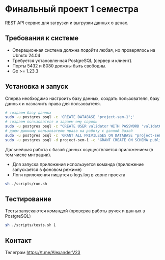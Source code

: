 # Финальный проект 1 семестра

REST API сервис для загрузки и выгрузки данных о ценах.

## Требования к системе

- Операционная система должна подойти любая, но проверялось на Ubnutu 24.04
- Требуется установленная PostgreSQL (сервер и клиент).
- Порты 5432 и 8080 должны быть свободны.
- Go >= 1.23.3

## Установка и запуск

Сперва необходимо настроить базу данных, создать пользователя, базу данных и назначить права для пользователя.

```bash
# создаем базу данных
sudo -u postgres psql -c 'CREATE DATABASE "project-sem-1";'
# создаем пользователя и задаем ему пароль
sudo -u postgres psql -c "CREATE USER validator WITH PASSWORD 'val1dat0r';"
# даем данному пользователю права на работу с данной базой
sudo -u postgres psql -c 'GRANT ALL PRIVILEGES ON DATABASE "project-sem-1" TO validator;'
sudo -u postgres psql -d project-sem-1 -c "GRANT CREATE ON SCHEMA public TO validator;"
```

Дальнейшая работа с базой данных осуществляется приложением (в том числе миграции).

- Для запуска приложения используется команда (приложение запускается в фоновом режиме)
- Логи приложения пишутся в logs.log в корне проекта
```bash
sh ./scripts/run.sh
```

## Тестирование

Тесты запускаются командой (проверка работы ручек и данных в PostgreSQL)
```bash
sh ./scripts/tests.sh 1
```

## Контакт

Телеграм https://t.me/AlexanderV23
